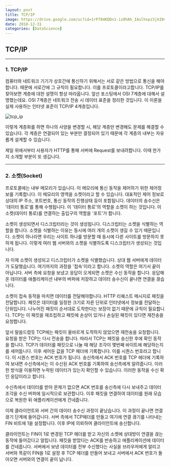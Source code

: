 ```yaml
---
layout: post
title: TCP/IP
image: https://drive.google.com/uc?id=1rP784KDDn1-iz0hAh_IAslhxpz3jkI0v
date: 2018-12-31
categories: [DataScience]
---
```


## TCP/IP
* * *

### 1. TCP/IP

컴퓨터와 네트워크 기기가 상호간에 통신하기 위해서는 서로 같은 방법으로 통신을 해야합니다.
때문에 서로간에 그 규칙이 필요합니다. 이를 <span class="emphasis">프로토콜</span>이라고합니다.
TCP/IP를 찾아보면 계층에 대한 설명이 항상 따라옵니다. 앞선 포스팅에서 OSI 7계층에 대해서 설명했는데요.
OSI 7계층은 네트워크 전송 시 데이터 표준을 정리한 것입니다. 이 이론을 실제 사용하는 인터넷 표준이 
TCP/IP 4계층입니다.

![tcp_ip](https://drive.google.com/uc?id=1rP784KDDn1-iz0hAh_IAslhxpz3jkI0v)

이렇게 계층화를 하면 하나의 사양을 변경할 시, 해당 계층만 변경해도 문제를 해결할 수 있습니다.
각 계층은 연결되어 있는 부분만 결정되어 있기 때문에 각 계층의 내부는 자유롭게 설계할 수 있습니다.

제일 위에서부터 사용자가 HTTP를 통해 서버에 Request를 보내려합니다. 
이때 한가지 소개할 부분이 또 생깁니다.

* * * 

### 2. 소켓(Socket)

프로토콜에는 내부 메모리가 있습니다. 이 메모리에 통신 동작을 제어하기 위한 제어정보를 기록합니다.
이 메모리의 영역을 소켓이라고 할 수 있습니다. 대표적인 제어 정보로 상대의 IP 주소, 포트번호, 통신 동작의
진행상태 등이 포함됩니다. 
데이터의 송수신은 <span class="emphasis">'데이터 통로'</span>를 통해 수행됩니다. 이 '데이터 통로'의 역할을 소켓이 하는 것입니다. 
이 소켓(데이터 통로)를 연결하는 출입구의 역할을 <span class="emphasis">'포트'</span>가 합니다. 

소켓이 생성되면서 <span class="emphasis_blue">디스크립터</span>라는 것이 생성됩니다. 디스크립터는 소켓을 식별하는 역할을 합니다. 
소켓을 식별하는 이유는 동시에 여러 개의 소켓이 생길 수 있기 때문입니다.
소켓이 하나라면 우리는 사이트 하나를 방문할 때 동시에 다른 사이트를 방문하지 못하게 됩니다. 
이렇게 여러 웹 서버와의 소켓을 식별하도록 디스크립터가 생성되는 것입니다. 

자 이제 소켓이 생성되고 디스크립터가 소켓을 식별했습니다. 상대 웹 서버에게 데이터가 도달했습니다. 
여기까지의 과정을 <span class="emphasis">'접속'</span>이라고 합니다.
소켓의 역할은 여기서 끝이 아닙니다. 서버 측에 요청을 보냈고 응답이 오게되면 소켓은 수신 동작을 합니다.
응답해온 데이터를 애플리케이션 내부의 버퍼에 저장하고 데이터 송수신이 끝나면 연결을 끊습니다. 

소켓이 접속 동작을 마치면 데이터를 전달해야합니다. 
HTTP 리퀘스트 메시지로 패킷을 전달합니다. 
<span class="emphasis">패킷</span>은 데이터를 일정한 크기로 자른 단위로 인터넷에서 정보를 전달하는 단위입니다. 
나누어진 패킷이 순서대로 도착한다는 보장이 없기 때문에 규칙이 필요합니다. <span class="emphasis">TCP</span>는 이 패킷을 재조립하고
패킷에 손상이 있거나 손실된 패킷이 있다면 재전송을 요청합니다.

앞서 말씀드렸듯 TCP에는 패킷이 올바르게 도착하지 않았으면 재전송을 요청합니다. 요청을 받은 TCP는 다시
전송을 합니다. 따라서 TCP는 패킷을 송신한 후에 확인 동작을 합니다.
TCP가 데이터를 패킷으로 나눌 때 해당 조각이 몇번째 바이트에 해당하는지를 세어둡니다.
이후 세어둔 값을 TCP 헤더에 기록합니다. 이를 <span class="emphasis">시퀀스 번호</span>라고 합니다.
이 시퀀스 번호는 <span class="emphasis">ACK 번호</span>가 됩니다. 송신측에서 ACK 번호를 TCP 헤더에 기록하여 보내면 수신측에서는
이 수신된 ACK 번호를 기록하여 송신측에게 알려줍니다. 이러한 방식을 이용하면 누락된 데이터가 있는지 
확인할 수 있습니다. 이러한 동작을 <span class="emphasis_blue">수신 확인 응답</span>이라고 합니다.

수신측에서 데이터를 받아 문제가 없으면 ACK 번호를 송신측에 다시 보내주고 데이터 조각을 수신 버퍼에
일시적으로 보관합니다. 이후 패킷을 연결하여 데이터를 원래 모습으로 복원한 뒤 애플리케이션에게
건네줍니다. 

이제 클라이언트와 서버 간의 데이터 송수신 과정이 끝났습니다. 이 과정이 끝나면 <span class="emphasis_blue">연결 끊기 단계</span>에
들어갑니다. 서버 측에서 TCP헤더를 만들고 여기에 연결 끊기를 나타내는 <span class="emphasis">FIN 비트</span>에 1을 설정합니다.
이후 IP에 의뢰하여 클라이언트에 송신합니다. 

클라이언트는 FIN이 1로 변경된 TCP 헤더를 받고 자신의 소켓에 상대방이 연결을 끊는 동작에 들어갔다고
알립니다. 패킷을 받았다는 ACK를 반송하고 애플리케이션에 데이터를 건네줍니다. 
서버에서 보낸 데이터를 전부 수신했다는 사실을 브라우저에게 알리고 서버와 똑같이 FIN을 1로 설정 후 TCP
헤더를 만들어 보내고 서버에서 ACK 번호가 돌아오면 서버와의 연결이 끝이 납니다.


